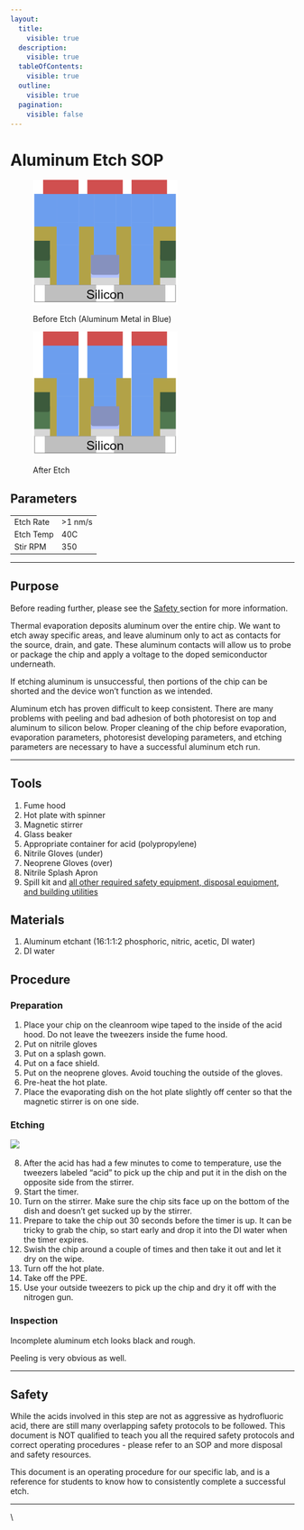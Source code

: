 ```yaml
---
layout:
  title:
    visible: true
  description:
    visible: true
  tableOfContents:
    visible: true
  outline:
    visible: true
  pagination:
    visible: false
---
```


# Aluminum Etch SOP



<figure><img src="../.gitbook/assets/image (2) (1) (1) (1) (1) (1).png" alt="" width="256"><figcaption><p>Before Etch (Aluminum Metal in Blue)</p></figcaption></figure>

<figure><img src="../.gitbook/assets/image (3) (1) (1) (1) (1) (1).png" alt="" width="256"><figcaption><p>After Etch</p></figcaption></figure>

## Parameters

|           |         |
| --------- | ------- |
| Etch Rate | >1 nm/s |
| Etch Temp | 40C     |
| Stir RPM  | 350     |

***

## Purpose

Before reading further, please see the [Safety ](aluminum-etch-sop.md#safety)section for more information.&#x20;

Thermal evaporation deposits aluminum over the entire chip. We want to etch away specific areas, and leave aluminum only to act as contacts for the source, drain, and gate. These aluminum contacts will allow us to probe or package the chip and apply a voltage to the doped semiconductor underneath.&#x20;

If etching aluminum is unsuccessful, then portions of the chip can be shorted and the device won’t function as we intended.&#x20;

Aluminum etch has proven difficult to keep consistent. There are many problems with peeling and bad adhesion of both photoresist on top and aluminum to silicon below. Proper cleaning of the chip before evaporation, evaporation parameters, photoresist developing parameters, and etching parameters are necessary to have a successful aluminum etch run.

***

## Tools

1. Fume hood
2. Hot plate with spinner
3. Magnetic stirrer
4. Glass beaker
5. Appropriate container for acid (polypropylene)
6. Nitrile Gloves (under)
7. Neoprene Gloves (over)
8. Nitrile Splash Apron
9. Spill kit and [all other required safety equipment, disposal equipment, and building utilities](https://www.cmu.edu/ehs/Laboratory-Safety/chemical-safety/documents/sop-for-the-use-of-hydrofluoric-acid.pdf)

## Materials

1. Aluminum etchant (16:1:1:2 phosphoric, nitric, acetic, DI water)
2. DI water

## Procedure

### Preparation

1. Place your chip on the cleanroom wipe taped to the inside of the acid hood. Do not leave the tweezers inside the fume hood.
2. Put on nitrile gloves
3. Put on a splash gown.
4. Put on a face shield.
5. Put on the neoprene gloves. Avoid touching the outside of the gloves.
6. Pre-heat the hot plate.
7. Place the evaporating dish on the hot plate slightly off center so that the magnetic stirrer is on one side.

### Etching

![](https://lh6.googleusercontent.com/zeiSTdg1kLUn1G-eaC7Oafi2tNJ2TT8Mo2LWnE3KS3UWau9GNRlrRmdMcOJPsxxw9ExBYt1anuAaPwWdTfR2g7rauznhIm4NyDTsz\_2TuCkdb4dsWI62MZny8mcd3UCaGKRuLOr5P64rY\_QCxRtQ5nc)

8. After the acid has had a few minutes to come to temperature, use the tweezers labeled “acid” to pick up the chip and put it in the dish on the opposite side from the stirrer.
9. Start the timer.
10. Turn on the stirrer. Make sure the chip sits face up on the bottom of the dish and doesn’t get sucked up by the stirrer.
11. Prepare to take the chip out 30 seconds before the timer is up. It can be tricky to grab the chip, so start early and drop it into the DI water when the timer expires.
12. Swish the chip around a couple of times and then take it out and let it dry on the wipe.
13. Turn off the hot plate.
14. Take off the PPE.
15. Use your outside tweezers to pick up the chip and dry it off with the nitrogen gun.

### Inspection

Incomplete aluminum etch looks black and rough.

Peeling is very obvious as well.

***

## Safety

While the acids involved in this step are not as aggressive as hydrofluoric acid, there are still many overlapping safety protocols to be followed. This document is NOT qualified to teach you all the required safety protocols and correct operating procedures - please refer to an SOP and more disposal and safety resources.

This document is an operating procedure for our specific lab, and is a reference for students to know how to consistently complete a successful etch.&#x20;

***

\

